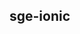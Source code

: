 ## sge-ionic

<!--[![Hits](https://hits.seeyoufarm.com/api/count/incr/badge.svg?url=https%3A%2F%2Fgithub.com%2Fthekevinava%2Fsge-ionic&count_bg=%2379C83D&title_bg=%23555555&icon=&icon_color=%23E7E7E7&title=VISITS&edge_flat=false)](https://hits.seeyoufarm.com)-->
